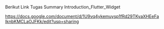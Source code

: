 Berikut Link Tugas Summary Introduction_Flutter_Widget

https://docs.google.com/document/d/1U9vq4ykemuysp1fRd29TKyaXHEeFaIknbKMCLaOJFKk/edit?usp=sharing